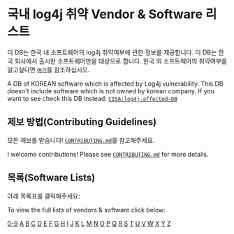 # 국내 log4j 취약 Vendor & Software 리스트 #
이 DB는 한국 내 소프트웨어의 log4j 취약여부에 관한 정보를 제공합니다. 이 DB는 한국 회사에서 출시한 소프트웨어만을 대상으로 합니다. 한국 외 소프트웨어의 취약여부를 알고싶다면 [`여기`](https://github.com/cisagov/log4j-affected-db.git)를 참조하십시오.

A DB of KOREAN software which is affected by Log4j vulnerability. This DB doesn't include software which is not owned by korean company. If you want to see check this DB instead: [`CISA:log4j-affected-DB`](https://github.com/cisagov/log4j-affected-db.git)

## 제보 방법(Contributing Guidelines) ##
모든 제보를 받습니다! [`CONTRIBUTING.md`](../CONTRIBUTING.md)를 참고해주세요.

I welcome contributions! Please see [`CONTRIBUTING.md`](../CONTRIBUTING.md) for more details.

## 목록(Software Lists) ##
아래 목록표를 클릭해주세요:

To view the full lists of vendors & software click below:

[0-9](./software_lists/Non-Alphabet.md) [A](./software_lists/A.md) [B](./software_lists/B.md)
[C](./software_lists/C.md) [D](./software_lists/D.md) [E](./software_lists/E.md)
[F](./software_lists/F.md) [G](./software_lists/G.md) [H](./software_lists/H.md)
[I](./software_lists/I.md) [J](./software_lists/J.md) [K](./software_lists/K.md)
[L](./software_lists/L.md) [M](./software_lists/M.md) [N](./software_lists/N.md)
[O](./software_lists/O.md) [P](./software_lists/P.md) [Q](./software_lists/Q.md)
[R](./software_lists/R.md) [S](./software_lists/S.md) [T](./software_lists/T.md)
[U](./software_lists/U.md) [V](./software_lists/V.md) [W](./software_lists/W.md)
[X](./software_lists/X.md) [Y](./software_lists/Y.md) [Z](./software_lists/Z.md)
